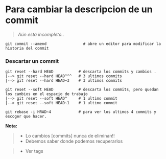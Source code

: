 # Para cambiar la descripcion de un commit

> _Aún esta incompleto.._

```shell
git commit --amend                # abre un editor para modificar la historia del commit
```

### Descartar un commit

```shell
git reset --hard HEAD           # descarta los commits y cambios .
|--> git reset --hard HEAD^^^   # 3 ultimos commits
|--> git reset --hard HEAD~3    # 3 ultimos commits

git reset --soft HEAD           # descarta los commits, pero quedan los cambios en el espacio de trabajo
|--> git reset --soft HEAD^     # 1 ultimo commit
|--> git reset --soft HEAD~1    # 1 ultimo commit

git rebase -i HRAD~4            # para ver los ultimos 4 commits y escoger que hacer.
```

**Nota:**

> - Lo cambios [commits] nunca de eliminan!!
> - Debemos saber donde podemos recuperarlos

> - Ver tags
